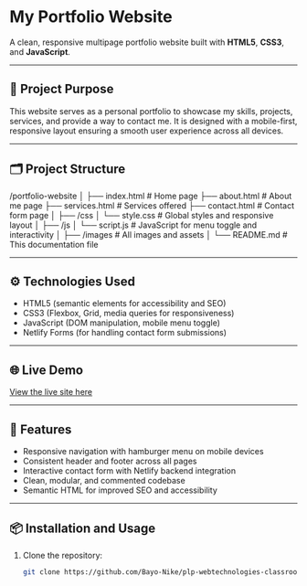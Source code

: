# My Portfolio Website

A clean, responsive multipage portfolio website built with **HTML5**, **CSS3**, and **JavaScript**.

---

## 🚀 Project Purpose

This website serves as a personal portfolio to showcase my skills, projects, services, and provide a way to contact me. It is designed with a mobile-first, responsive layout ensuring a smooth user experience across all devices.

---

## 🗂️ Project Structure

/portfolio-website
│
├── index.html # Home page
├── about.html # About me page
├── services.html # Services offered
├── contact.html # Contact form page
│
├── /css
│ └── style.css # Global styles and responsive layout
│
├── /js
│ └── script.js # JavaScript for menu toggle and interactivity
│
├── /images # All images and assets
│
└── README.md # This documentation file


---

## ⚙️ Technologies Used

- HTML5 (semantic elements for accessibility and SEO)
- CSS3 (Flexbox, Grid, media queries for responsiveness)
- JavaScript (DOM manipulation, mobile menu toggle)
- Netlify Forms (for handling contact form submissions)

---

## 🌐 Live Demo

[View the live site here](https://your-username.github.io/portfolio-website)

---

## 🎯 Features

- Responsive navigation with hamburger menu on mobile devices
- Consistent header and footer across all pages
- Interactive contact form with Netlify backend integration
- Clean, modular, and commented codebase
- Semantic HTML for improved SEO and accessibility

---

## 📦 Installation and Usage

1. Clone the repository:
   ```bash
   git clone https://github.com/Bayo-Nike/plp-webtechnologies-classroom-july2025-july-2025-final-project-and-deployment-Final-Project-and-Depl
